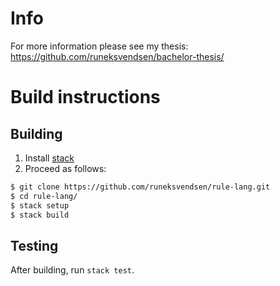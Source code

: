 # Info

For more information please see my thesis: https://github.com/runeksvendsen/bachelor-thesis/

# Build instructions

## Building

1. Install [stack](https://docs.haskellstack.org/en/stable/install_and_upgrade/)
2. Proceed as follows:

```bash
$ git clone https://github.com/runeksvendsen/rule-lang.git
$ cd rule-lang/
$ stack setup
$ stack build
```

## Testing

After building, run `stack test`.
